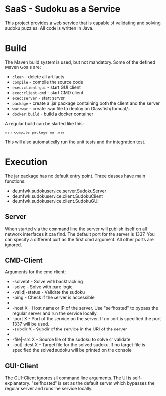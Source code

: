 # SaaS - Sudoku as a Service

This project provides a web service that is capable of validating and solving sudoku puzzles.
All code is written in Java.

# Build
The Maven build system is used, but not mandatory.
Some of the defined Maven Goals are:
  - `clean` - delete all artifacts
  - `compile` - compile the source code
  - `exec:client-gui` - start GUI client
  - `exec:client-cmd` - start CMD client
  - `exec:server` - start server
  - `package` - create a .jar package containing both the client and the server
  - `war:war` - create .war file to deploy on Glassfish/Tomcat/...
  - `docker:build` - build a docker container

A regular build can be started like this:
```sh
mvn compile package war:war
```
This will also automatically run the unit tests and the integration test.

# Execution
The jar package has no default entry point. Three classes have main functions: 
  - de.mfwk.sudokuservice.server.SudokuServer
  - de.mfwk.sudokuservice.client.SudokuClient
  - de.mfwk.sudokuservice.client.SudokuGUI

## Server
When started via the command line the server will publish itself on all network interfaces it can find.
The default port for the server is 1337. You can specify a different port as the first cmd argument. All other ports are ignored.

## CMD-Client
Arguments for the cmd client:
  - -solvebt - Solve with backtracking
  - -solve - Solve with pure logic
  - -valid|-status - Validate the sudoku
  - -ping - Check if the server is accessible
  - 
  - -host X - Host name or IP of the server. Use "selfhosted" to bypass the regular server and run the service locally.
  - -port X - Port of the service on the server. If no port is specified the port 1337 will be used.
  - -subdir X - Subdir of the service in the URI of the server
  - 
  - -file|-src X - Source file of the sudoku to solve or validate
  - -out|-dest X - Target file for the solved sudoku. If no target file is specified the solved sudoku will be printed on the console 
## GUI-Client
The GUI-Client ignores all command line arguments. The UI is self-explanatory. 
"selfhosted" is set as the default server which bypasses the regular server and runs the service locally.
